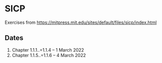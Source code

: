 # SICP

Exercises from https://mitpress.mit.edu/sites/default/files/sicp/index.html

## Dates

1. Chapter 1.1.1..=1.1.4 – 1 March 2022
1. Chapter 1.1.5..=1.1.6 – 4 March 2022
